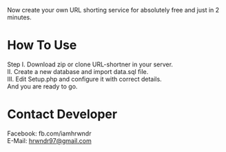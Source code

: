 Now create your own URL shorting service for absolutely free and just in 2 minutes. 

# How To Use 

Step I. Download zip or clone URL-shortner in your server.<br />
II. Create a new database and import data.sql file.<br />
III. Edit Setup.php and configure it with correct details.<br />
And you are ready to go.<br />

# Contact Developer

Facebook: fb.com/iamhrwndr<br />
E-Mail: hrwndr97@gmail.com<br />
